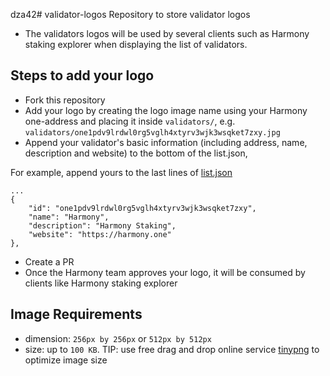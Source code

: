 dza42# validator-logos
Repository to store validator logos
* The validators logos will be used by several clients such as Harmony staking explorer when displaying the list of validators.


## Steps to add your logo
* Fork this repository
* Add your logo by creating the logo image name using your Harmony one-address and placing it inside `validators/`, e.g. `validators/one1pdv9lrdwl0rg5vglh4xtyrv3wjk3wsqket7zxy.jpg`
* Append your validator's basic information (including address, name, description and website) to the bottom of the list.json,

For example, append yours to the last lines of [list.json](https://github.com/harmony-one/validator-logos/blob/master/list.json)

```
...
{
    "id": "one1pdv9lrdwl0rg5vglh4xtyrv3wjk3wsqket7zxy",
    "name": "Harmony",
    "description": "Harmony Staking",
    "website": "https://harmony.one"
},
```

* Create a PR
* Once the Harmony team approves your logo, it will be consumed by clients like Harmony staking explorer


## Image Requirements
- dimension: `256px by 256px` or `512px by 512px`
- size: up to `100 KB`. TIP: use free drag and drop online service [tinypng](https://tinypng.com/) to optimize image size
